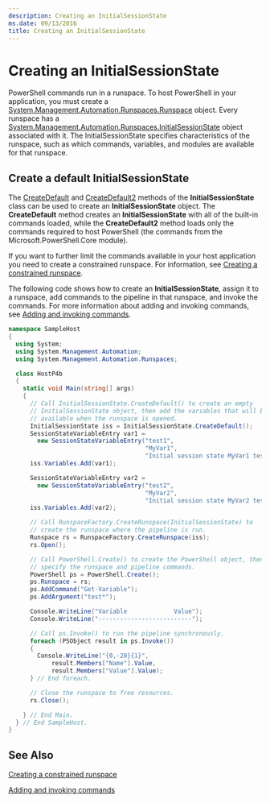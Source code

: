 ```yaml
---
description: Creating an InitialSessionState
ms.date: 09/13/2016
title: Creating an InitialSessionState
---
```

# Creating an InitialSessionState

PowerShell commands run in a runspace.
To host PowerShell in your application, you must create a [System.Management.Automation.Runspaces.Runspace](/dotnet/api/System.Management.Automation.Runspaces.Runspace) object.
Every runspace has a [System.Management.Automation.Runspaces.InitialSessionState](/dotnet/api/System.Management.Automation.Runspaces.InitialSessionState) object associated with it.
The InitialSessionState specifies characteristics of the runspace, such as which commands, variables, and modules are available for that runspace.

## Create a default InitialSessionState

The [CreateDefault](/dotnet/api/System.Management.Automation.Runspaces.InitialSessionState.CreateDefault) and [CreateDefault2](/dotnet/api/System.Management.Automation.Runspaces.InitialSessionState.CreateDefault2) methods of the **InitialSessionState** class can be used to create an **InitialSessionState** object.
The **CreateDefault** method creates an **InitialSessionState** with all of the built-in commands loaded, while the **CreateDefault2** method loads only the commands required to host PowerShell (the commands from the Microsoft.PowerShell.Core module).

If you want to further limit the commands available in your host application you need to create a constrained runspace.
For information, see [Creating a constrained runspace](creating-a-constrained-runspace.md).

The following code shows how to create an **InitialSessionState**, assign it to a runspace, add commands to the pipeline in that runspace, and invoke the commands.
For more information about adding and invoking commands, see [Adding and invoking commands](adding-and-invoking-commands.md).

```csharp
namespace SampleHost
{
  using System;
  using System.Management.Automation;
  using System.Management.Automation.Runspaces;

  class HostP4b
  {
    static void Main(string[] args)
    {
      // Call InitialSessionState.CreateDefault() to create an empty
      // InitialSessionState object, then add the variables that will be
      // available when the runspace is opened.
      InitialSessionState iss = InitialSessionState.CreateDefault();
      SessionStateVariableEntry var1 =
        new SessionStateVariableEntry("test1",
                                      "MyVar1",
                                      "Initial session state MyVar1 test");
      iss.Variables.Add(var1);

      SessionStateVariableEntry var2 =
        new SessionStateVariableEntry("test2",
                                      "MyVar2",
                                      "Initial session state MyVar2 test");
      iss.Variables.Add(var2);

      // Call RunspaceFactory.CreateRunspace(InitialSessionState) to
      // create the runspace where the pipeline is run.
      Runspace rs = RunspaceFactory.CreateRunspace(iss);
      rs.Open();

      // Call PowerShell.Create() to create the PowerShell object, then
      // specify the runspace and pipeline commands.
      PowerShell ps = PowerShell.Create();
      ps.Runspace = rs;
      ps.AddCommand("Get-Variable");
      ps.AddArgument("test*");

      Console.WriteLine("Variable             Value");
      Console.WriteLine("--------------------------");

      // Call ps.Invoke() to run the pipeline synchronously.
      foreach (PSObject result in ps.Invoke())
      {
        Console.WriteLine("{0,-20}{1}",
            result.Members["Name"].Value,
            result.Members["Value"].Value);
      } // End foreach.

      // Close the runspace to free resources.
      rs.Close();

    } // End Main.
  } // End SampleHost.
}
```

## See Also

[Creating a constrained runspace](creating-a-constrained-runspace.md)

[Adding and invoking commands](adding-and-invoking-commands.md)
